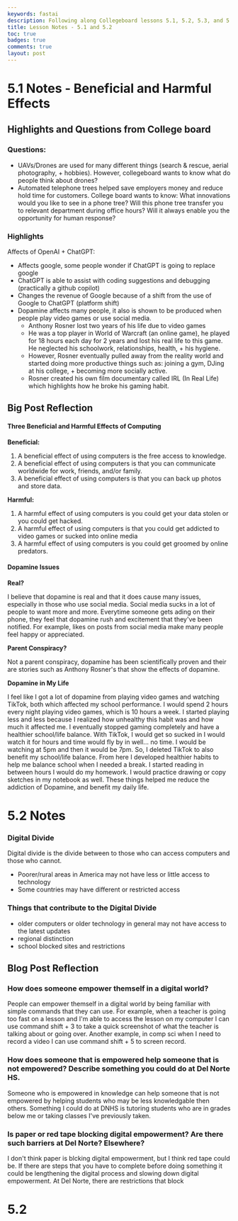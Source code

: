 ```yaml
---
keywords: fastai
description: Following along Collegeboard lessons 5.1, 5.2, 5.3, and 5.4
title: Lesson Notes - 5.1 and 5.2
toc: true 
badges: true
comments: true
layout: post
---
```


# 5.1 Notes - Beneficial and Harmful Effects

## Highlights and Questions from College board

### Questions:

- UAVs/Drones are used for many different things (search & rescue, aerial photography, + hobbies). However, collegeboard wants to know what do people think about drones? 
- Automated telephone trees helped save employers money and reduce hold time for customers. College board wants to know: What innovations would you like to see in a phone tree? Will this phone tree transfer you to relevant department during office hours? Will it always enable you the opportunity for human response?

### Highlights

Affects of OpenAI + ChatGPT:
- Affects google, some people wonder if ChatGPT is going to replace google
- ChatGPT is able to assist with coding suggestions and debugging (practically a github copilot)
- Changes the revenue of Google because of a shift from the use of Google to ChatGPT (platform shift)
- Dopamine affects many people, it also is shown to be produced when people play video games or use social media.
    - Anthony Rosner lost two years of his life due to video games
    - He was a top player in World of Warcraft (an online game), he played for 18 hours each day for 2 years and lost his real life to this game. He neglected his schoolwork, relationships, health, + his hygiene. 
    - However, Rosner eventually pulled away from the reality world and started doing more productive things such as: joining a gym, DJing at his college, + becoming more socially active. 
    - Rosner created his own film documentary called IRL (In Real Life) which highlights how he broke his gaming habit.

## Big Post Reflection

#### Three Beneficial and Harmful Effects of Computing

**Beneficial:**

1. A beneficial effect of using computers is the free access to knowledge. 
2. A beneficial effect of using computers is that you can communicate worldwide for work, friends, and/or family.
3. A beneficial effect of using computers is that you can back up photos and store data. 

**Harmful:**

1. A harmful effect of using computers is you could get your data stolen or you could get hacked.
2. A harmful effect of using computers is that you could get addicted to video games or sucked into online media
3. A harmful effect of using computers is you could get groomed by online predators.

#### Dopamine Issues

**Real?**

I believe that dopamine is real and that it does cause many issues, especially in those who use social media. Social media sucks in a lot of people to want more and more. Everytime someone gets ading on their phone, they feel that dopamine rush and excitement that they've been notified. For example, likes on posts from social media make many people feel happy or appreciated.

**Parent Conspiracy?**

Not a parent conspiracy, dopamine has been scientifically proven and their are stories such as Anthony Rosner's that show the effects of dopamine.

**Dopamine in My Life**

I feel like I got a lot of dopamine from playing video games and watching TikTok, both which affected my school performance. I would spend 2 hours every night playing video games, which is 10 hours a week. I started playing less and less because I realized how unhealthy this habit was and how much it affected me. I eventually stopped gaming completely and have a healthier school/life balance. With TikTok, I would get so sucked in I would watch it for hours and time would fly by in well... no time. I would be watching at 5pm and then it would be 7pm. So, I deleted TikTok to also benefit my school/life balance. From here I developed healthier habits to help me balance school when I needed a break. I started reading in between hours I would do my homework. I would practice drawing or copy sketches in my notebook as well. These things helped me reduce the addiction of Dopamine, and benefit my daily life. 

# 5.2 Notes

### Digital Divide

Digital divide is the divide between to those who can access computers and those who cannot.

- Poorer/rural areas in America may not have less or little access to technology
- Some countries may have different or restricted access 

### Things that contribute to the Digital Divide

- older computers or older technology in general may not have access to the latest updates
- regional distinction
- school blocked sites and restrictions

## Blog Post Reflection

### How does someone empower themself in a digital world?

People can empower themself in a digital world by being familiar with simple commands that they can use. For example, when a teacher is going too fast on a lesson and I'm able to access the lesson on my computer I can use command shift + 3 to take a quick screenshot of what the teacher is talking about or going over. Another example, in comp sci when I need to record a video I can use command shift + 5 to screen record. 

### How does someone that is empowered help someone that is not empowered? Describe something you could do at Del Norte HS.

Someone who is empowered in knowledge can help someone that is not empowered by helping students who may be less knowledgable then others. Something I could do at DNHS is tutoring students who are in grades below me or taking classes I've previously taken.

### Is paper or red tape blocking digital empowerment? Are there such barriers at Del Norte? Elsewhere?

I don't think paper is blcking digital empowerment, but I think red tape could be. If there are steps that you have to complete before doing something it could be lengthening the digital process and slowing down digital empowerment. At Del Norte, there are restrictions that block 

# 5.2 

